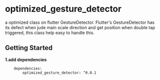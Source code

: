 # optimized_gesture_detector

a optimized class on flutter GestureDetector. Flutter's GestureDetector has its defect when jude main scale direction and get position when double tap triggered, this class help easy to handle this.

## Getting Started
**1.add dependencies**
```
    dependencies:
        optimized_gesture_detector: ^0.0.1
```
